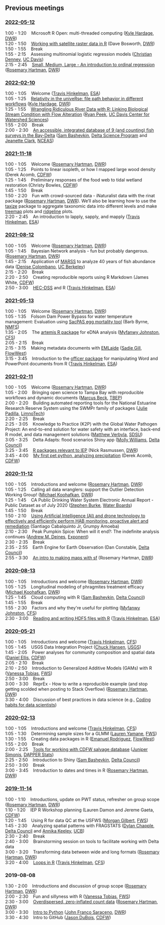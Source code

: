 ## Previous meetings

### [2022-05-12](https://github.com/InteragencyEcologicalProgram/DataScience/tree/master/2022.05.12)

1:00 - 1:20 &nbsp;&nbsp; Microsoft R Open: multi-threaded computing ([Kyle Hardage](https://www.linkedin.com/in/kylehbroach/), [DWR](https://water.ca.gov/))  
1:20 - 1:50 &nbsp;&nbsp; [Working with satellite raster data in R](Working_with_raster_data_R/raster_data_slides.html) (Dave Bosworth, [DWR](https://water.ca.gov/))  
1:50 - 1:55 &nbsp;&nbsp; Break  
1:55 - 2:15 &nbsp;&nbsp; Assessing multinomial logistic regression models ([Christian Denney](https://scholar.google.com/citations?user=eAYScTMAAAAJ&hl=en), [UC Davis](https://www.ogfishlab.com/people/))   
2:15 - 2:45 &nbsp;&nbsp; [Small, Medium, Large - An introduction to ordinal regression](ordinalregressions.html)  ([Rosemary Hartman](https://www.linkedin.com/in/rosemary-hartman-1b3b53bb/), [DWR](https://water.ca.gov/)) 

### [2022-02-10](https://github.com/InteragencyEcologicalProgram/DataScience/tree/master/2022.02.10)

1:00 - 1:05 &nbsp;&nbsp; Welcome ([Travis Hinkelman](https://www.travishinkelman.com/), [ESA](https://esassoc.com/))  
1:05 - 1:25 &nbsp;&nbsp; [Relativity in the univeRse: file path behavior in different workflows](https://github.com/InteragencyEcologicalProgram/DataScience/blob/master/2022.02.10/Relativity-in-the-univeRse.pdf) ([Kyle Hardage](https://www.linkedin.com/in/kylehbroach/), [DWR](https://water.ca.gov/))  
1:25 - 1:55 &nbsp;&nbsp; [Wrangling Ridiculous River Data with R: Linking Biological Stream Condition with Flow Alteration](https://github.com/InteragencyEcologicalProgram/DataScience/blob/master/2022.02.10/Wrangling_River_Data_peek2022.pdf) ([Ryan Peek](https://ryanpeek.org/), [UC Davis Center for Watershed Sciences](https://watershed.ucdavis.edu/))    
1:55 - 2:00 &nbsp;&nbsp; Break  
2:00 - 2:30 &nbsp;&nbsp; [An accessible, integrated database of 9 (and counting) fish surveys in the Bay-Delta](https://github.com/InteragencyEcologicalProgram/DataScience/blob/master/2022.02.10/Bashevkin%20and%20Clark%20deltafish%20Data%20Science%20PWT%20presentation%20Feb%202022.pptx) ([Sam Bashevkin](https://sbashevkin.wixsite.com/larvecology/), [Delta Science Program](https://deltacouncil.ca.gov/delta-science-program/) and [Jeanette Clark](https://www.linkedin.com/in/jeanette-clark-8b11a0120/), [NCEAS](https://www.nceas.ucsb.edu/))   

### [2021-11-18](https://github.com/InteragencyEcologicalProgram/DataScience/tree/master/2021.11.18)

1:00 - 1:05 &nbsp;&nbsp; Welcome ([Rosemary Hartman](https://www.linkedin.com/in/rosemary-hartman-1b3b53bb/), [DWR](https://water.ca.gov/))  
1:05 - 1:25 &nbsp;&nbsp; Points to linear isopleth, or how I mapped large wood density (Derek Acomb, [CDFW](https://wildlife.ca.gov/))  
1:25 - 1:45 &nbsp;&nbsp; Preliminary responses of the food web to tidal wetland restoration (Christy Bowles, [CDFW](https://wildlife.ca.gov/))  
1:45 - 1:50 &nbsp;&nbsp; Break  
1:50 - 2:20 &nbsp;&nbsp; Fun with crowd-sourced data - iNaturalist data with the rinat package ([Rosemary Hartman](https://www.linkedin.com/in/rosemary-hartman-1b3b53bb/), [DWR](https://water.ca.gov/)). We’ll also be learning how to use the [taxize](https://cran.r-project.org/web/packages/taxize/taxize.pdf) package to aggregate taxonomic data into different levels and make [treemap](https://rpubs.com/brandonkopp/creating-a-treemap-in-r) plots and [ridgeline](https://cran.r-project.org/web/packages/ggridges/vignettes/introduction.html) plots.  
2:20 - 2:45 &nbsp;&nbsp; An introduction to lapply, sapply, and mapply ([Travis Hinkelman](https://www.travishinkelman.com/), [ESA](https://esassoc.com/))  

### [2021-08-12](https://github.com/InteragencyEcologicalProgram/DataScience/tree/master/2021.08.12)

1:00 - 1:05 &nbsp;&nbsp; Welcome ([Rosemary Hartman](https://www.linkedin.com/in/rosemary-hartman-1b3b53bb/), [DWR](https://water.ca.gov/))  
1:05 - 1:45 &nbsp;&nbsp; Bayesian Network analysis - fun but probably dangerous. ([Rosemary Hartman](https://www.linkedin.com/in/rosemary-hartman-1b3b53bb/), [DWR](https://water.ca.gov/))  
1:45 - 2:15 &nbsp;&nbsp; Application of [MARSS](https://nwfsc-timeseries.github.io/MARSS/) to analyze 40 years of fish abundance data ([Denise Colombano](https://denise-colombano.github.io/), [UC Berkeley](https://nature.berkeley.edu/))  
2:15 - 2:20 &nbsp;&nbsp; Break  
2:20 - 2:50 &nbsp;&nbsp; Creating reproducible reports using R Markdown (James White, [CDFW](https://wildlife.ca.gov/))  
2:50 - 3:00 &nbsp;&nbsp; [HEC-DSS](https://www.hec.usace.army.mil/software/hec-dss/) and R ([Travis Hinkelman](https://www.travishinkelman.com/), [ESA](https://esassoc.com/))  

### [2021-05-13](https://github.com/InteragencyEcologicalProgram/DataScience/tree/master/2021.05.13)

1:00 - 1:05 &nbsp;&nbsp; Welcome ([Rosemary Hartman](https://www.linkedin.com/in/rosemary-hartman-1b3b53bb/), [DWR](https://water.ca.gov/))  
1:05 - 1:35 &nbsp;&nbsp; Folsom Dam Power Bypass for water temperature management: Evaluation using [SacPAS egg mortality tool](http://www.cbr.washington.edu/sacramento/grow/index.html) (Barb Byrne, [NMFS](https://www.fisheries.noaa.gov/))  
1:35 - 2:05 &nbsp;&nbsp; The [artemis R package](https://fishsciences.github.io/artemis/) for eDNA analysis ([Myfanwy Johnston](https://myfanwy.github.io/), [CFS](https://www.fishsciences.net/))  
2:05 - 2:15 &nbsp;&nbsp; Break  
2:15 - 3:15 &nbsp;&nbsp; Making metadata documents with [EMLaide](https://cvpia-osc.github.io/EMLaide/index.html) ([Sadie Gill](https://www.linkedin.com/in/sadiegill/), [FlowWest](https://www.flowwest.com/))  
3:15 - 3:45 &nbsp;&nbsp; Introduction to the [officer package](https://davidgohel.github.io/officer/) for manipulating Word and PowerPoint documents from R ([Travis Hinkelman](https://www.travishinkelman.com/), [ESA](https://esassoc.com/))  

### [2021-02-11](https://github.com/InteragencyEcologicalProgram/DataScience/tree/master/2021.02.11)

1:00 - 1:05 &nbsp;&nbsp; Welcome ([Rosemary Hartman](https://www.linkedin.com/in/rosemary-hartman-1b3b53bb/), [DWR](https://water.ca.gov/))  
1:05 - 2:00 &nbsp;&nbsp; Bringing open science to Tampa Bay with reproducible workflows and dynamic documents ([Marcus Beck](https://github.com/fawda123), [TBEP](https://tbep.org/))  
2:00 - 2:20 &nbsp;&nbsp; Building automated reporting tools for the National Estuarine Research Reserve System using the SWMPr family of packages ([Julie Padilla](https://www.limno.com/team/julie-padilla/), [LimnoTech](https://www.limno.com/))  
2:20 - 2:25 &nbsp;&nbsp; Break  
2:25 - 3:05 &nbsp;&nbsp; Knowledge to Practice (K2P) with the Global Water Pathogen Project: An end-to-end solution for water safety with an interface, back-end R model, and data management solutions ([Matthew Verbyla](http://safewater.sdsu.edu/index.php/people/), [SDSU](https://www.sdsu.edu/))  
3:05 - 3:25 &nbsp;&nbsp; Delta Adapts: flood scenarios Shiny app ([Molly Williams](https://www.linkedin.com/in/molly-williams-1698412b/), [Delta Council](https://deltacouncil.ca.gov/))  
3:25 - 3:45 &nbsp;&nbsp; [R packages relevant to IEP](https://github.com/InteragencyEcologicalProgram/DataScience/tree/master/2021.02.11/IEP_R_Packages_2021-02-11.md) (Nick Rasmussen, [DWR](https://water.ca.gov/))  
3:45 - 4:00 &nbsp;&nbsp; [My first pet python, analyzing precipitation](https://github.com/InteragencyEcologicalProgram/DataScience/tree/master/2021.02.11/Acomb) (Derek Acomb, [CDFW](https://wildlife.ca.gov/))

### [2020-11-12](https://github.com/InteragencyEcologicalProgram/DataScience/tree/master/2020.11.12)

1:00 - 1:05 &nbsp;&nbsp; Introductions and welcome ([Rosemary Hartman](https://www.linkedin.com/in/rosemary-hartman-1b3b53bb/), [DWR](https://water.ca.gov/))  
1:05 - 1:25 &nbsp;&nbsp; Calling all data wranglers: support the Outlier Detection Working Group! ([Michael Koohafkan](https://hydroecology.net/), [DWR](https://water.ca.gov/))  
1:25 - 1:45 &nbsp;&nbsp; CA Public Drinking Water System Electronic Annual Report - Public Dataset as of July 2020 ([Stephen Burke](https://www.linkedin.com/in/burkalopolis/), [Water Boards](https://www.waterboards.ca.gov/))  
1:45 - 1:50 &nbsp;&nbsp; Break  
1:50 - 2:10 &nbsp;&nbsp; [Using Artificial Intelligence (AI) and drone technology to effectively and efficiently perform HAB monitoring, proactive alert and remediation](https://github.com/InteragencyEcologicalProgram/DataScience/raw/master/2020.11.12/PowerPoint%20-%20Grumpy%20Amoeba%20AI%20and%20drone%20(11-11-20)%20v1.pptx) (Santiago Cabalquinto Jr, Grumpy Amoeba)  
2:10 - 2:30 &nbsp;&nbsp; Peak Pumpkin Spice: When will it end?: The indefinite analysis continues ([Andrew M. Deines](https://www.exponent.com/professionals/d/deines-andrew-m), [Exponent](https://www.exponent.com))  
2:30 - 2:35 &nbsp;&nbsp; Break  
2:35 - 2:55 &nbsp;&nbsp; Earth Engine for Earth Observation (Dan Constable, [Delta Council](https://deltacouncil.ca.gov/))  
2:55 - 3:30 &nbsp;&nbsp; [An intro to making maps with sf](mapswithsf.html) (Rosemary Hartman, [DWR](https://water.ca.gov/))

### [2020-08-13](https://github.com/InteragencyEcologicalProgram/DataScience/tree/master/2020.08.12)

1:00 - 1:05 &nbsp;&nbsp; Introductions and welcome ([Rosemary Hartman](https://www.linkedin.com/in/rosemary-hartman-1b3b53bb/), [DWR](https://water.ca.gov/))  
1:05 - 1:25 &nbsp;&nbsp; Longitudinal modeling of phragmites treatment efficacy ([Michael Koohafkan](https://hydroecology.net/), [DWR](https://water.ca.gov/))  
1:25 - 1:45 &nbsp;&nbsp; Cloud computing with R ([Sam Bashevkin](https://sbashevkin.wixsite.com/larvecology/), [Delta Council](https://deltacouncil.ca.gov/))  
1:45 - 1:55 &nbsp;&nbsp; Break  
1:55 - 2:30 &nbsp;&nbsp; Factors and why they're useful for plotting ([Myfanwy Johnston](https://www.fishsciences.net/myfanwy-johnston-ph-d/), [CFS](https://www.fishsciences.net))  
2:30 - 3:00 &nbsp;&nbsp; [Reading and writing HDF5 files with R](https://github.com/hinkelman/read-write-hdf-with-r) ([Travis Hinkelman](https://www.travishinkelman.com/), [ESA](https://esassoc.com/))

### [2020-05-21](https://github.com/InteragencyEcologicalProgram/DataScience/tree/master/2020.05.21)

1:00 - 1:05 &nbsp;&nbsp; Introductions and welcome ([Travis Hinkelman](https://www.travishinkelman.com/), [CFS](https://www.fishsciences.net))  
1:05 - 1:45 &nbsp;&nbsp; USGS Data Integration Project ([Chuck Hansen](https://www.linkedin.com/in/chuck-hansen-73bb81197/), [USGS](https://www.usgs.gov/))  
1:45 - 2:05 &nbsp;&nbsp; Power analyses for community composition and spatial data ([Daniel Ellis](https://www.researchgate.net/profile/Daniel_Ellis2), [CDFW](https://wildlife.ca.gov/))  
2:05 - 2:10 &nbsp;&nbsp; Break  
2:10 - 2:50 &nbsp;&nbsp; Introduction to Generalized Additive Models (GAMs) with R ([Vanessa Tobias](https://www.linkedin.com/in/vanessadtobias/), [FWS](https://www.fws.gov/))  
2:50 - 3:00 &nbsp;&nbsp; Break  
3:00 - 3:30 &nbsp;&nbsp; ReprEx - How to write a reproducible example (and stop getting scolded when posting to Stack Overflow) ([Rosemary Hartman](https://www.linkedin.com/in/rosemary-hartman-1b3b53bb/), [DWR](https://water.ca.gov/))  
3:30 - 4:00 &nbsp;&nbsp; Discussion of best practices in data science (e.g., [Coding habits for data scientists](https://www.thoughtworks.com/insights/blog/coding-habits-data-scientists))

### [2020-02-13](https://github.com/InteragencyEcologicalProgram/DataScience/tree/master/2020.02.13)

1:00 - 1:05 &nbsp;&nbsp; Introductions and welcome ([Travis Hinkelman](https://www.travishinkelman.com/), [CFS](https://www.fishsciences.net))  
1:05 - 1:30 &nbsp;&nbsp; Determining sample sizes for a GLMM ([Lauren Yamane](https://www.linkedin.com/in/lauren-yamane-a36a0996/), [FWS](https://www.fws.gov/))  
1:30 - 1:55 &nbsp;&nbsp; Creating data packages in R ([Emanuel Rodriguez](https://www.linkedin.com/in/enrique-emanuel-rodriguez-861435a5/), [FlowWest](https://www.flowwest.com/))  
1:55 - 2:00 &nbsp;&nbsp; Break  
2:00 - 2:25 &nbsp;&nbsp; [Tools for working with CDFW salvage database](https://www.dapperstats.com/code/salvage/) ([Juniper Simonis](https://www.dapperstats.com/author/dr.-juniper-l.-simonis/), [DAPPER Stats](https://www.dapperstats.com/))  
2:25 - 2:50 &nbsp;&nbsp; Introduction to Shiny ([Sam Bashevkin](https://sbashevkin.wixsite.com/larvecology/), [Delta Council](https://deltacouncil.ca.gov/))  
2:50 - 3:00 &nbsp;&nbsp; Break  
3:00 - 3:45 &nbsp;&nbsp; Introduction to dates and times in R ([Rosemary Hartman](https://www.linkedin.com/in/rosemary-hartman-1b3b53bb/), [DWR](https://water.ca.gov/))


### [2019-11-14](https://github.com/InteragencyEcologicalProgram/DataScience/tree/master/2019.11.14)

1:00 - 1:10 &nbsp;&nbsp; Introductions, update on PWT status, refresher on group scope ([Rosemary Hartman](https://www.linkedin.com/in/rosemary-hartman-1b3b53bb/), [DWR](https://water.ca.gov/))  
1:10 - 1:20 &nbsp;&nbsp; IEP R Workshop planning (Lauren Damon and Jereme Gaeta, [CDFW](https://wildlife.ca.gov/))  
1:20 - 1:45 &nbsp;&nbsp; Using R for data QC at the USFWS ([Morgan Gilbert](https://www.linkedin.com/in/morgan-d-gilbert/), [FWS](https://www.fws.gov/))  
1:45 - 2:30 &nbsp;&nbsp; Analyzing spatial patterns with FRAGSTATS ([Dylan Chapple](https://www.linkedin.com/in/dylan-chapple-811543162/), [Delta Council](https://deltacouncil.ca.gov/) and [Annika Keeley](https://www.researchgate.net/profile/Annika_Keeley), [UCB](https://www.berkeley.edu/))  
2:30 - 2:40 &nbsp;&nbsp; Break  
2:40 - 3:00 &nbsp;&nbsp; Brainstorming session on tools to facilitate working with Delta data  
3:00 - 3:20 &nbsp;&nbsp; Transforming data between wide and long formats ([Rosemary Hartman](https://www.linkedin.com/in/rosemary-hartman-1b3b53bb/), [DWR](https://water.ca.gov/))  
3:20 - 4:00  &nbsp;&nbsp; [Loops in R](https://github.com/hinkelman/loops-in-r) ([Travis Hinkelman](https://www.travishinkelman.com/), [CFS](https://www.fishsciences.net))

### 2019-08-08

1:30 - 2:00 &nbsp;&nbsp; Introductions and discussion of group scope ([Rosemary Hartman](https://www.linkedin.com/in/rosemary-hartman-1b3b53bb/), [DWR](https://water.ca.gov/))  
2:00 - 2:30 &nbsp;&nbsp; Fun and sillyness with R ([Vanessa Tobias](https://www.linkedin.com/in/vanessadtobias/), [FWS](https://www.fws.gov/))  
2:30 - 3:00 &nbsp;&nbsp; [Overdispersed, zero-inflated count data](https://github.com/InteragencyEcologicalProgram/DataScience/tree/master/2019.08.08_countmodels%20presentation) ([Rosemary Hartman](https://www.linkedin.com/in/rosemary-hartman-1b3b53bb/), [DWR](https://water.ca.gov/))  
3:00 - 3:30 &nbsp;&nbsp; [Intro to Python](https://github.com/InteragencyEcologicalProgram/DataScience/tree/master/2019.08.08intro-to-python) ([John Franco Saraceno](https://www.linkedin.com/in/john-franco-saraceno-7a780751/), [DWR](https://water.ca.gov/))  
3:30 - 4:30 &nbsp;&nbsp; Intro to GitHub ([Jason DuBois](https://www.linkedin.com/in/jason-dubois-10899a50/), [CDFW](https://wildlife.ca.gov/))  

